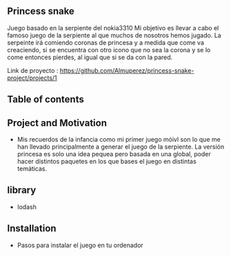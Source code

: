 ## Princess snake

Juego basado en la serpiente del nokia3310
Mi objetivo es llevar a cabo el famoso juego de la serpiente al que muchos de nosotros hemos jugado. 
La serpeinte irá comiendo coronas de princesa y a medida que come va creaciendo, si se encuentra con otro icono que no sea la corona y se lo come entonces pierdes, al igual que si se da con la pared.

Link de proyecto : https://github.com/Almuperez/princess-snake-project/projects/1


## Table of contents

## Project and Motivation

- Mis recuerdos de la infancia como mi primer juego móivl son lo que me han llevado principalmente a generar el juego de la serpiente. La versión princesa es solo una idea pequea pero basada en una global, poder hacer distintos paquetes en los que bases el juego en distintas temáticas.

## library
- lodash

## Installation
- Pasos para instalar el juego en tu ordenador


